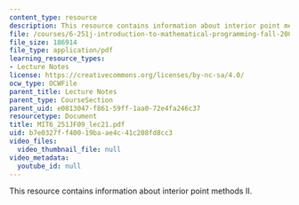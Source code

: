 ```yaml
---
content_type: resource
description: This resource contains information about interior point methods II.
file: /courses/6-251j-introduction-to-mathematical-programming-fall-2009/b7e0327ff40019baae4c41c208fd8cc3_MIT6_251JF09_lec21.pdf
file_size: 186914
file_type: application/pdf
learning_resource_types:
- Lecture Notes
license: https://creativecommons.org/licenses/by-nc-sa/4.0/
ocw_type: OCWFile
parent_title: Lecture Notes
parent_type: CourseSection
parent_uid: e0813047-f861-59ff-1aa0-72e4fa246c37
resourcetype: Document
title: MIT6_251JF09_lec21.pdf
uid: b7e0327f-f400-19ba-ae4c-41c208fd8cc3
video_files:
  video_thumbnail_file: null
video_metadata:
  youtube_id: null
---
```

This resource contains information about interior point methods II.